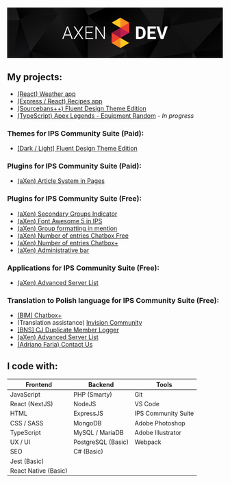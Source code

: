 ![Header aXenDev GitHub](https://raw.githubusercontent.com/aXenDeveloper/aXenDeveloper/master/header-github.png)

## My projects:

- [(React) Weather app](https://github.com/aXenDeveloper/react-weather)
- [(Express / React) Recipes app](https://github.com/aXenDeveloper/express-react-recipes)
- [(Sourcebans++) Fluent Design Theme Edition](https://github.com/aXenDeveloper/sourcebans-web-theme-fluent)
- [(TypeScript) Apex Legends - Equipment Random](https://github.com/aXenDeveloper/ts-apex-legends-equipment-random) - _In progress_

### Themes for IPS Community Suite (Paid):

- [[Dark / Light] Fluent Design Theme Edition](https://invisioncommunity.com/files/file/9539-dark-light-fluent-design-theme-edition/)

### Plugins for IPS Community Suite (Paid):

- [(aXen) Article System in Pages](https://invisioncommunity.com/files/file/9490-axen-article-system-in-pages/)

### Plugins for IPS Community Suite (Free):

- [(aXen) Secondary Groups Indicator](https://github.com/aXenDeveloper/ips-secondary-groups-indicator)
- [(aXen) Font Awesome 5 in IPS](https://github.com/aXenDeveloper/ips-fontawesome5)
- [(aXen) Group formatting in mention](https://github.com/aXenDeveloper/ips-group-formatting-in-mention)
- [(aXen) Number of entries Chatbox Free](https://github.com/aXenDeveloper/ips-number-of-entries-chatbox)
- [(aXen) Number of entries Chatbox+](https://github.com/aXenDeveloper/ips-number-of-entries-chatbox-plus)
- [(aXen) Administrative bar](https://github.com/aXenDeveloper/ips-administrative-bar)

### Applications for IPS Community Suite (Free):

- [(aXen) Advanced Server List](https://github.com/aXenDeveloper/ips-app-advanced-serverlist)

### Translation to Polish language for IPS Community Suite (Free):

- [(BIM) Chatbox+](https://github.com/aXenDeveloper/ips-lang-polish-chatbox-plus)
- (Translation assistance) [Invision Community](https://forum.invisionize.pl/files/file/701-invision-community-45x-pl/)
- [[BNS] CJ Duplicate Member Logger](https://github.com/aXenDeveloper/ips-lang-polish-cj-duplicate-member)
- [(aXen) Advanced Server List](https://github.com/aXenDeveloper/ips-lang-polish-axen-advanced-serverlist)
- [(Adriano Faria) Contact Us](https://github.com/aXenDeveloper/ips-lang-polish-adriano-contact-us)

## I code with:

| Frontend             | Backend            | Tools               |
| -------------------- | ------------------ | ------------------- |
| JavaScript           | PHP (Smarty)       | Git                 |
| React (NextJS)       | NodeJS             | VS Code             |
| HTML                 | ExpressJS          | IPS Community Suite |
| CSS / SASS           | MongoDB            | Adobe Photoshop     |
| TypeScript           | MySQL / MariaDB    | Adobe Illustrator   |
| UX / UI              | PostgreSQL (Basic) | Webpack             |
| SEO                  | C# (Basic)         |                     |
| Jest (Basic)         |                    |                     |
| React Native (Basic) |                    |                     |
